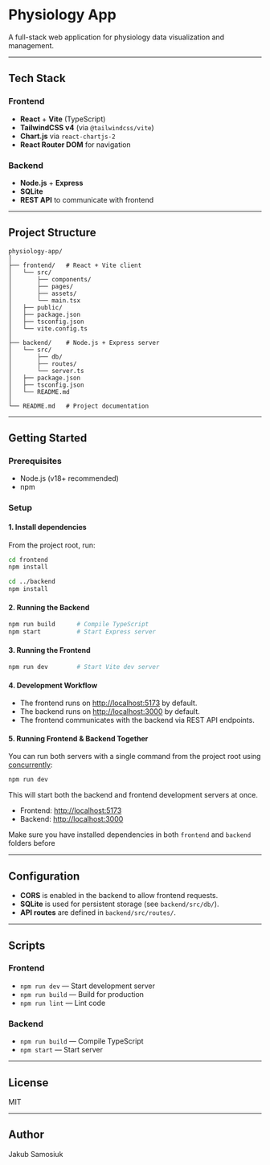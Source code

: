 # Physiology App

A full-stack web application for physiology data visualization and management.

---

## Tech Stack

### Frontend

- **React** + **Vite** (TypeScript)
- **TailwindCSS v4** (via `@tailwindcss/vite`)
- **Chart.js** via `react-chartjs-2`
- **React Router DOM** for navigation

### Backend

- **Node.js** + **Express**
- **SQLite**
- **REST API** to communicate with frontend

---

## Project Structure

```
physiology-app/
│
├── frontend/   # React + Vite client
│   └── src/
│       ├── components/
│       ├── pages/
│       ├── assets/
│       └── main.tsx
│   ├── public/
│   ├── package.json
│   ├── tsconfig.json
│   └── vite.config.ts
│
├── backend/    # Node.js + Express server
│   └── src/
│       ├── db/
│       ├── routes/
│       └── server.ts
│   ├── package.json
│   ├── tsconfig.json
│   └── README.md
│
└── README.md   # Project documentation
```

---

## Getting Started

### Prerequisites

- Node.js (v18+ recommended)
- npm

### Setup

#### 1. Install dependencies

From the project root, run:

```bash
cd frontend
npm install

cd ../backend
npm install
```

#### 2. Running the Backend

```bash
npm run build      # Compile TypeScript
npm start          # Start Express server
```

#### 3. Running the Frontend

```bash
npm run dev        # Start Vite dev server
```

#### 4. Development Workflow

- The frontend runs on [http://localhost:5173](http://localhost:5173) by default.
- The backend runs on [http://localhost:3000](http://localhost:3000) by default.
- The frontend communicates with the backend via REST API endpoints.

#### 5. Running Frontend & Backend Together

You can run both servers with a single command from the project root using [concurrently](https://www.npmjs.com/package/concurrently):

```bash
npm run dev
```

This will start both the backend and frontend development servers at once.  
- Frontend: [http://localhost:5173](http://localhost:5173)
- Backend: [http://localhost:3000](http://localhost:3000)

Make sure you have installed dependencies in both `frontend` and `backend` folders before

---

## Configuration

- **CORS** is enabled in the backend to allow frontend requests.
- **SQLite** is used for persistent storage (see `backend/src/db/`).
- **API routes** are defined in `backend/src/routes/`.

---

## Scripts

### Frontend

- `npm run dev` — Start development server
- `npm run build` — Build for production
- `npm run lint` — Lint code

### Backend

- `npm run build` — Compile TypeScript
- `npm start` — Start server

---

## License

MIT

---

## Author

Jakub Samosiuk